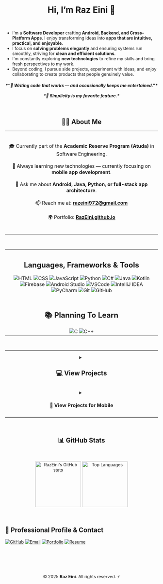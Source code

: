 <h1 align="center">
  Hi, I’m Raz Eini 👋
</h1>

<br/>

<ul>
<li>I'm a <strong>Software Developer</strong> crafting <strong>Android, Backend, and Cross-Platform Apps</strong>. I enjoy transforming ideas into <strong>apps that are intuitive, practical, and enjoyable</strong>.</li>
<li>I focus on <strong>solving problems elegantly</strong> and ensuring systems run smoothly, striving for <strong>clean and efficient solutions</strong>.</li>
<li>I'm constantly exploring <strong>new technologies</strong> to refine my skills and bring fresh perspectives to my work.</li>
<li>Beyond coding, I pursue side projects, experiment with ideas, and enjoy collaborating to create products that people genuinely value.</li>
</ul>

<h4 align="center">
  <i>*“🧠 Writing code that works — and occasionally keeps me entertained.”*<br><br>
  *🧩 Simplicity is my favorite feature.*</i>
</h4>

<br/>

<h2 align="center">👨‍💻 About Me</h2>

<div align="center">

<table>
<tr>
<td align="center" width="999">
<br/>

🎓 Currently part of the <strong>Academic Reserve Program (Atuda)</strong> in Software Engineering.<br><br>
🚀 Always learning new technologies — currently focusing on <strong>mobile app development</strong>.<br><br>
💬 Ask me about <strong>Android, Java, Python, or full-stack app architecture</strong>.<br><br>
📫 Reach me at: <a href="mailto:razeini972@gmail.com"><strong>razeini972@gmail.com</strong></a><br><br>
🌍 Portfolio: <a href="https://RazEini.github.io" target="_blank"><strong>RazEini.github.io</strong></a><br><br>

</td>
</tr>
</table>

</div>

<br/>

<table>
<tr>
<td width="999">
<h2 align="center">Languages, Frameworks & Tools</h2>
<div align="center">
  <img src="https://skillicons.dev/icons?i=html" alt="HTML" />
  <img src="https://skillicons.dev/icons?i=css" alt="CSS" />
  <img src="https://skillicons.dev/icons?i=javascript" alt="JavaScript" />
  <img src="https://skillicons.dev/icons?i=python" alt="Python" />
  <img src="https://skillicons.dev/icons?i=cs" alt="C#" />
  <img src="https://skillicons.dev/icons?i=java" alt="Java" />
  <img src="https://skillicons.dev/icons?i=kotlin" alt="Kotlin" />
  <img src="https://skillicons.dev/icons?i=firebase" alt="Firebase" />
  <img src="https://skillicons.dev/icons?i=androidstudio" alt="Android Studio" />
  <img src="https://skillicons.dev/icons?i=vscode" alt="VSCode" />
  <img src="https://skillicons.dev/icons?i=idea" alt="IntelliJ IDEA" />
  <img src="https://skillicons.dev/icons?i=pycharm" alt="PyCharm" />
  <img src="https://skillicons.dev/icons?i=git" alt="Git" />
  <img src="https://skillicons.dev/icons?i=github" alt="GitHub" />
</div>

<br/>

<h2 align="center">📚 Planning To Learn</h2>
<div align="center">
  <img src="https://skillicons.dev/icons?i=c" alt="C" />
  <img src="https://skillicons.dev/icons?i=cpp" alt="C++" />
</div>
</td>
</tr>
</table>

<br/>

<hr/>

<details>
  <summary align="center"><h2>💻 View Projects</h2></b></summary>
<h2 align="center">📂 Projects & Learnings</h2>

<!-- Desktop Table -->
<div align="center">
  <table align="center">
    <thead>
      <tr>
        <th>Project</th>
        <th>What I Learned</th>
        <th>Technologies</th>
        <th>Description</th>
        <th>Link</th>
      </tr>
    </thead>
    <tbody>
      <tr>
        <td>E-Commerce Shop</td>
        <td>User authentication, live cart, admin panel, real-time database, smart & voice search</td>
        <td align="center">
          <img src="https://skillicons.dev/icons?i=java" height="40" />
          <img src="https://skillicons.dev/icons?i=firebase" height="40" />
          <img src="https://skillicons.dev/icons?i=androidstudio" height="40" />
        </td>
        <td>Online Android store app with client & user panels, admin dashboard, live shopping cart, notifications, and full Firebase integration</td>
        <td align="center"><img src="https://cdn.jsdelivr.net/gh/simple-icons/simple-icons/icons/github.svg" height="20" />
          <a href="https://github.com/RazEini/e_commerce_shop" target="_blank">GitHub</a></td>
      </tr>
      <tr>
        <td>Tetris Game</td>
        <td>Game loops, animations, event handling, OOP, leaderboard system</td>
        <td align="center">
          <img src="https://skillicons.dev/icons?i=python" height="40" />
        </td>
        <td>Classic desktop Tetris game with smooth animations, music, multiple difficulty levels, and interactive leaderboard</td>
        <td align="center"><img src="https://cdn.jsdelivr.net/gh/simple-icons/simple-icons/icons/github.svg" height="20" />
          <a href="https://github.com/RazEini/Tetris" target="_blank">GitHub</a></td>
      </tr>
      <tr>
        <td>TaskFlow – Smart Task Manager</td>
        <td>Jetpack Compose UI, MVVM, rule-based task prioritization, state management</td>
        <td align="center">
          <img src="https://skillicons.dev/icons?i=kotlin" height="40" />
          <img src="https://skillicons.dev/icons?i=firebase" height="40" />
          <img src="https://skillicons.dev/icons?i=androidstudio" height="40" />
        </td>
        <td>Smart task manager app with automated prioritization, category filtering, dashboard overview, and task CRUD operations</td>
        <td align="center"><img src="https://cdn.jsdelivr.net/gh/simple-icons/simple-icons/icons/github.svg" height="20" />
          <a href="https://github.com/RazEini/Smart_Task_Flow" target="_blank">GitHub</a></td>
      </tr>
      <tr>
        <td>Python Password Manager</td>
        <td>Encryption (AES-128-GCM), secure storage, CLI & GUI development, master password, password strength validation</td>
        <td align="center">
          <img src="https://skillicons.dev/icons?i=python" height="40" />
        </td>
        <td>Secure password manager with encrypted JSON Vault, CLI & GUI interfaces, master password, password generation, and copy-to-clipboard functionality</td>
        <td align="center"><img src="https://cdn.jsdelivr.net/gh/simple-icons/simple-icons/icons/github.svg" height="20" />
          <a href="https://github.com/RazEini/Password_Manager" target="_blank">GitHub</a></td>
      </tr>
    </tbody>
  </table>
</div>
</details>

<br/>

<details>
  <summary align="center"><h3>📱 View Projects for Mobile</h3></b></summary>
  <br/>

  <h2 align="center">📂 Projects & Learnings</h2>

  <details>
    <summary><b>E-Commerce Shop</b></summary>
    <p><i>Android app with real-time shopping and admin panel.</i></p>
    <table>
      <tr>
        <td><b>What I Learned:</b></td>
        <td>User authentication, live cart, admin panel, real-time database, smart & voice search</td>
      </tr>
      <tr>
        <td><b>Technologies:</b></td>
        <td>
          <img src="https://skillicons.dev/icons?i=java" height="30" />
          <img src="https://skillicons.dev/icons?i=firebase" height="30" />
          <img src="https://skillicons.dev/icons?i=androidstudio" height="30" />
        </td>
      </tr>
      <tr>
        <td><b>Description:</b></td>
        <td>Online Android store app with client & user panels, admin dashboard, live shopping cart, notifications, and full Firebase integration</td>
      </tr>
      <tr>
        <td><b>Link:</b></td>
        <td>
          <a href="https://github.com/RazEini/e_commerce_shop" target="_blank">
            <img src="https://cdn.jsdelivr.net/gh/simple-icons/simple-icons/icons/github.svg" height="20" />
            GitHub Repo
          </a>
        </td>
      </tr>
    </table>
  </details>

  <br/>

  <details>
    <summary><b>Tetris Game</b></summary>
    <p><i>Classic desktop game built with Python and Pygame, featuring smooth animations and multiple levels.</i></p>
    <table>
      <tr>
        <td><b>What I Learned:</b></td>
        <td>Game loops, animations, event handling, OOP, leaderboard system</td>
      </tr>
      <tr>
        <td><b>Technologies:</b></td>
        <td>
          <img src="https://skillicons.dev/icons?i=python" height="30" />
        </td>
      </tr>
      <tr>
        <td><b>Description:</b></td>
        <td>Classic desktop Tetris game with smooth animations, music, multiple difficulty levels, and interactive leaderboard</td>
      </tr>
      <tr>
        <td><b>Link:</b></td>
        <td>
          <a href="https://github.com/RazEini/Tetris" target="_blank">
            <img src="https://cdn.jsdelivr.net/gh/simple-icons/simple-icons/icons/github.svg" height="20" />
            GitHub Repo
          </a>
        </td>
      </tr>
    </table>
  </details>

  <br/>

  <details>
    <summary><b>TaskFlow – Smart Task Manager</b></summary>
    <p><i>Intelligent Android task manager with automated prioritization and a clean Jetpack Compose UI.</i></p>
    <table>
      <tr>
        <td><b>What I Learned:</b></td>
        <td>Jetpack Compose UI, MVVM, rule-based task prioritization, state management</td>
      </tr>
      <tr>
        <td><b>Technologies:</b></td>
        <td>
          <img src="https://skillicons.dev/icons?i=kotlin" height="30" />
          <img src="https://skillicons.dev/icons?i=firebase" height="30" />
          <img src="https://skillicons.dev/icons?i=androidstudio" height="30" />
        </td>
      </tr>
      <tr>
        <td><b>Description:</b></td>
        <td>Smart task manager app with automated prioritization, category filtering, dashboard overview, and task CRUD operations</td>
      </tr>
      <tr>
        <td><b>Link:</b></td>
        <td>
          <a href="https://github.com/RazEini/Smart_Task_Flow" target="_blank">
            <img src="https://cdn.jsdelivr.net/gh/simple-icons/simple-icons/icons/github.svg" height="20" />
            GitHub Repo
          </a>
        </td>
      </tr>
    </table>
  </details>

  <br/>

  <details>
    <summary><b>Python Password Manager</b></summary>
    <p><i>Secure password manager with AES encryption and dual CLI/GUI interfaces.</i></p>
    <table>
      <tr>
        <td><b>What I Learned:</b></td>
        <td>Encryption (AES-128-GCM), secure storage, CLI & GUI development, master password, password strength validation</td>
      </tr>
      <tr>
        <td><b>Technologies:</b></td>
        <td>
          <img src="https://skillicons.dev/icons?i=python" height="30" />
        </td>
      </tr>
      <tr>
        <td><b>Description:</b></td>
        <td>Secure password manager with encrypted JSON Vault, CLI & GUI interfaces, master password, password generation, and copy-to-clipboard functionality</td>
      </tr>
      <tr>
        <td><b>Link:</b></td>
        <td>
          <a href="https://github.com/RazEini/Password_Manager" target="_blank">
            <img src="https://cdn.jsdelivr.net/gh/simple-icons/simple-icons/icons/github.svg" height="20" />
            GitHub Repo
          </a>
        </td>
      </tr>
    </table>
  </details>

</details>

<hr/>

<br/>

<h2 align="center">📊 GitHub Stats</h2>

<br/>

<p align="center">
  <!-- GitHub Stats -->
  <picture>
    <source 
      media="(prefers-color-scheme: dark)" 
      srcset="https://github-readme-stats.vercel.app/api?username=RazEini&show_icons=true&rank_icon=github&include_all_commits=true&count_private=true&theme=tokyonight&bg_color=00000000" 
    />
    <source 
      media="(prefers-color-scheme: light)" 
      srcset="https://github-readme-stats.vercel.app/api?username=RazEini&show_icons=true&rank_icon=github&include_all_commits=true&count_private=true&theme=graywhite&bg_color=ffffff&title_color=0d1117&text_color=333333&icon_color=0078ff" 
    />
    <img 
      src="https://github-readme-stats.vercel.app/api?username=RazEini&show_icons=true" 
      alt="RazEini's GitHub stats" 
      height="150px"
    />
  </picture>

  <!-- Top Languages -->
  <picture>
    <source 
      media="(prefers-color-scheme: dark)" 
      srcset="https://github-readme-stats.vercel.app/api/top-langs?username=RazEini&layout=compact&langs_count=8&theme=tokyonight&bg_color=00000000"
    />
    <source 
      media="(prefers-color-scheme: light)" 
      srcset="https://github-readme-stats.vercel.app/api/top-langs?username=RazEini&layout=compact&langs_count=8&theme=graywhite&bg_color=ffffff&title_color=0d1117&text_color=333333&icon_color=0078ff"
    />
    <img 
      src="https://github-readme-stats.vercel.app/api/top-langs?username=RazEini&layout=compact" 
      alt="Top Languages" 
      height="150px"
    />
  </picture>
</p>

<br/>

<h2>📌 Professional Profile & Contact</h2>

[![GitHub](https://img.shields.io/badge/GitHub-24292e?style=for-the-badge&logo=github&logoColor=white)](https://github.com/RazEini)
[![Email](https://img.shields.io/badge/Email-D14836?style=for-the-badge&logo=gmail&logoColor=white)](mailto:razeini972@gmail.com)
[![Portfolio](https://img.shields.io/badge/Portfolio-000000?style=for-the-badge&logo=website&logoColor=white)](https://RazEini.github.io)
[![Resume](https://img.shields.io/badge/Download_Resume-1E90FF?style=for-the-badge&logo=file-pdf&logoColor=white)](https://github.com/RazEini/RazEini/raw/main/RazEini_resume.pdf)

<br/>

<br/>

<br/>

<br/>

<p align="center">&copy; 2025 <strong>Raz Eini</strong>. All rights reserved. ⚡</p>


